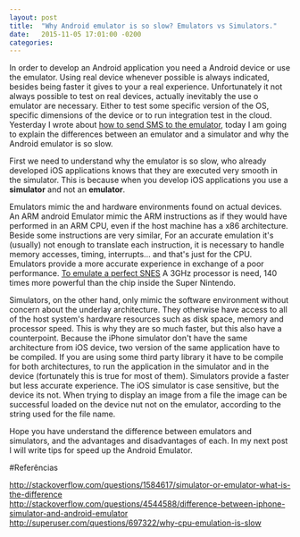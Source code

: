 ```yaml
---
layout: post
title:  "Why Android emulator is so slow? Emulators vs Simulators."
date:   2015-11-05 17:01:00 -0200
categories:
---
```


In order to develop an Android application you need a Android device or use the emulator. Using real device whenever possible is always indicated, besides being faster it gives to your a real experience.
Unfortunately it not always possible to test on real devices, actually  inevitably the use o emulator are necessary. Either to test some specific version of the OS, specific dimensions of the device or to run integration test in the cloud.
Yesterday I wrote about [how to send SMS to the emulator](https://guitcastro.github.io/jekyll/update/2015/11/04/send_sms_android_emulator_en.html), today I am going to explain the differences between an emulator and a simulator and why the Android emulator is so slow.

First we need to understand why the emulator is so slow, who already developed iOS applications knows that they are executed very smooth in the simulator. This is because when you develop iOS applications you use a **simulator** and not an **emulator**.

Emulators mimic the and hardware environments found on actual devices. An ARM android Emulator mimic the ARM instructions as if they would have performed in an ARM CPU, even if the host machine has a x86 architecture.
Beside some instructions are very similar, For an accurate emulation it's (usually) not enough to translate each instruction, it is necessary to handle memory accesses, timing, interrupts... and that's just for the CPU.  
Emulators provide a more accurate experience in exchange of a poor performance. [To emulate a perfect SNES](http://www.tested.com/tech/gaming/2712-why-perfect-hardware-snes-emulation-requires-a-3ghz-cpu/) A 3GHz processor is need, 140 times more powerful than the chip inside the Super Nintendo.

Simulators, on the other hand, only mimic the software environment without concern about the underlay architecture. They otherwise have access to all of the host system's hardware resources such as disk space, memory and processor speed.
This is why they are so much faster, but this also have a counterpoint. Because the iPhone simulator don't have the same architecture from iOS device, two version of the same application have to be compiled. 
If you are using some third party library it have to be compile for both architectures, to run  the application in the simulator and in the device (fortunately this is true for most of them).
Simulators provide a faster but less accurate experience. The iOS simulator is case sensitive, but the device its not. When trying to display an image from a file the image can be successful loaded on the device nut not on the emulator,
according to the string used for the file name.

Hope you have understand the difference between emulators and simulators, and the advantages and disadvantages of each. In my next post I will write tips for speed up the Android Emulator.

#Referências

http://stackoverflow.com/questions/1584617/simulator-or-emulator-what-is-the-difference  
http://stackoverflow.com/questions/4544588/difference-between-iphone-simulator-and-android-emulator
http://superuser.com/questions/697322/why-cpu-emulation-is-slow
